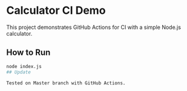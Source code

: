 # Calculator CI Demo

This project demonstrates GitHub Actions for CI with a simple Node.js calculator.

## How to Run

```bash
node index.js
## Update

Tested on Master branch with GitHub Actions.